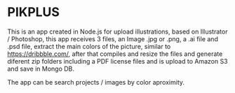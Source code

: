 # PIKPLUS

This is an app created in Node.js for upload illustrations, based on Illustrator / Photoshop, this app receives 3 files, an Image .jpg or .png, a .ai file and .psd file, extract the main colors of the picture, similar to https://dribbble.com/, after that compiles and resize the files and generate diferent zip folders including a PDF license files and is upload to Amazon S3 and save in Mongo DB.

The app can be search projects / images by color aproximity.





